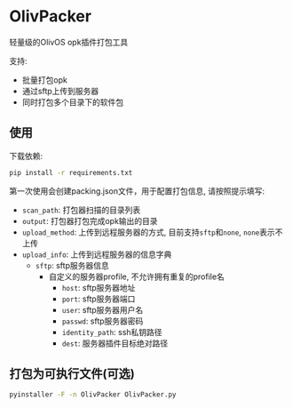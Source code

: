# OlivPacker

轻量级的OlivOS opk插件打包工具

支持:
- 批量打包opk
- 通过sftp上传到服务器
- 同时打包多个目录下的软件包

## 使用

下载依赖:

```bash
pip install -r requirements.txt
```

第一次使用会创建packing.json文件，用于配置打包信息, 请按照提示填写:

- `scan_path`: 打包器扫描的目录列表
- `output`: 打包器打包完成opk输出的目录
- `upload_method`: 上传到远程服务器的方式, 目前支持`sftp`和`none`, `none`表示不上传
- `upload_info`: 上传到远程服务器的信息字典
  - `sftp`: sftp服务器信息
    - 自定义的服务器profile, 不允许拥有重复的profile名
      - `host`: sftp服务器地址
      - `port`: sftp服务器端口
      - `user`: sftp服务器用户名
      - `passwd`: sftp服务器密码
      - `identity_path`: ssh私钥路径
      - `dest`: 服务器插件目标绝对路径

## 打包为可执行文件(可选)

```bash
pyinstaller -F -n OlivPacker OlivPacker.py
```
